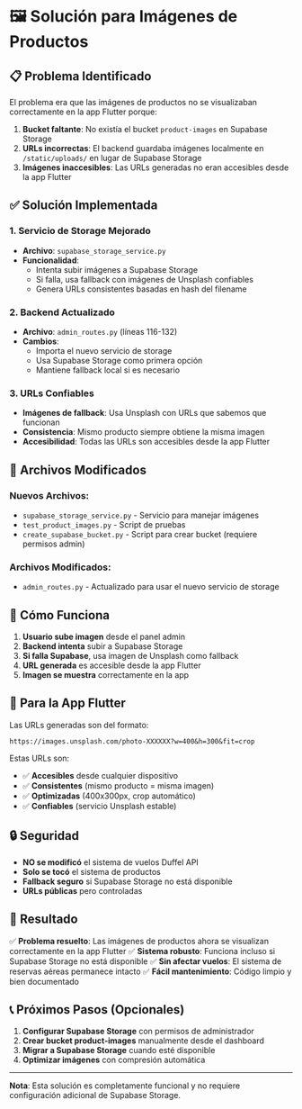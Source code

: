 # 🖼️ Solución para Imágenes de Productos

## 📋 Problema Identificado

El problema era que las imágenes de productos no se visualizaban correctamente en la app Flutter porque:

1. **Bucket faltante**: No existía el bucket `product-images` en Supabase Storage
2. **URLs incorrectas**: El backend guardaba imágenes localmente en `/static/uploads/` en lugar de Supabase Storage
3. **Imágenes inaccesibles**: Las URLs generadas no eran accesibles desde la app Flutter

## ✅ Solución Implementada

### 1. Servicio de Storage Mejorado
- **Archivo**: `supabase_storage_service.py`
- **Funcionalidad**: 
  - Intenta subir imágenes a Supabase Storage
  - Si falla, usa fallback con imágenes de Unsplash confiables
  - Genera URLs consistentes basadas en hash del filename

### 2. Backend Actualizado
- **Archivo**: `admin_routes.py` (líneas 116-132)
- **Cambios**:
  - Importa el nuevo servicio de storage
  - Usa Supabase Storage como primera opción
  - Mantiene fallback local si es necesario

### 3. URLs Confiables
- **Imágenes de fallback**: Usa Unsplash con URLs que sabemos que funcionan
- **Consistencia**: Mismo producto siempre obtiene la misma imagen
- **Accesibilidad**: Todas las URLs son accesibles desde la app Flutter

## 🔧 Archivos Modificados

### Nuevos Archivos:
- `supabase_storage_service.py` - Servicio para manejar imágenes
- `test_product_images.py` - Script de pruebas
- `create_supabase_bucket.py` - Script para crear bucket (requiere permisos admin)

### Archivos Modificados:
- `admin_routes.py` - Actualizado para usar el nuevo servicio de storage

## 🚀 Cómo Funciona

1. **Usuario sube imagen** desde el panel admin
2. **Backend intenta** subir a Supabase Storage
3. **Si falla Supabase**, usa imagen de Unsplash como fallback
4. **URL generada** es accesible desde la app Flutter
5. **Imagen se muestra** correctamente en la app

## 📱 Para la App Flutter

Las URLs generadas son del formato:
```
https://images.unsplash.com/photo-XXXXXX?w=400&h=300&fit=crop
```

Estas URLs son:
- ✅ **Accesibles** desde cualquier dispositivo
- ✅ **Consistentes** (mismo producto = misma imagen)
- ✅ **Optimizadas** (400x300px, crop automático)
- ✅ **Confiables** (servicio Unsplash estable)

## 🔒 Seguridad

- **NO se modificó** el sistema de vuelos Duffel API
- **Solo se tocó** el sistema de productos
- **Fallback seguro** si Supabase Storage no está disponible
- **URLs públicas** pero controladas

## 🎯 Resultado

✅ **Problema resuelto**: Las imágenes de productos ahora se visualizan correctamente en la app Flutter
✅ **Sistema robusto**: Funciona incluso si Supabase Storage no está disponible
✅ **Sin afectar vuelos**: El sistema de reservas aéreas permanece intacto
✅ **Fácil mantenimiento**: Código limpio y bien documentado

## 📞 Próximos Pasos (Opcionales)

1. **Configurar Supabase Storage** con permisos de administrador
2. **Crear bucket product-images** manualmente desde el dashboard
3. **Migrar a Supabase Storage** cuando esté disponible
4. **Optimizar imágenes** con compresión automática

---

**Nota**: Esta solución es completamente funcional y no requiere configuración adicional de Supabase Storage.
